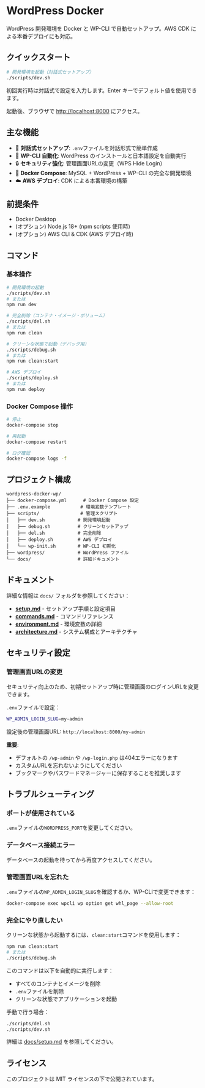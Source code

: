 # WordPress Docker

WordPress 開発環境を Docker と WP-CLI で自動セットアップ。AWS CDK による本番デプロイにも対応。

## クイックスタート

```bash
# 開発環境を起動（対話式セットアップ）
./scripts/dev.sh
```

初回実行時は対話式で設定を入力します。Enter キーでデフォルト値を使用できます。

起動後、ブラウザで <http://localhost:8000> にアクセス。

## 主な機能

- 🚀 **対話式セットアップ**: `.env`ファイルを対話形式で簡単作成
- 🔧 **WP-CLI 自動化**: WordPress のインストールと日本語設定を自動実行
- 🔒 **セキュリティ強化**: 管理画面URLの変更（WPS Hide Login）
- 🐳 **Docker Compose**: MySQL + WordPress + WP-CLI の完全な開発環境
- ☁️ **AWS デプロイ**: CDK による本番環境の構築

## 前提条件

- Docker Desktop
- (オプション) Node.js 18+ (npm scripts 使用時)
- (オプション) AWS CLI & CDK (AWS デプロイ時)

## コマンド

### 基本操作

```bash
# 開発環境の起動
./scripts/dev.sh
# または
npm run dev

# 完全削除（コンテナ・イメージ・ボリューム）
./scripts/del.sh
# または
npm run clean

# クリーンな状態で起動（デバッグ用）
./scripts/debug.sh
# または
npm run clean:start

# AWS デプロイ
./scripts/deploy.sh
# または
npm run deploy
```

### Docker Compose 操作

```bash
# 停止
docker-compose stop

# 再起動
docker-compose restart

# ログ確認
docker-compose logs -f
```

## プロジェクト構成

```text
wordpress-docker-wp/
├── docker-compose.yml      # Docker Compose 設定
├── .env.example           # 環境変数テンプレート
├── scripts/               # 管理スクリプト
│   ├── dev.sh            # 開発環境起動
│   ├── debug.sh          # クリーンセットアップ
│   ├── del.sh            # 完全削除
│   ├── deploy.sh         # AWS デプロイ
│   └── wp-init.sh        # WP-CLI 初期化
├── wordpress/            # WordPress ファイル
└── docs/                 # 詳細ドキュメント
```

## ドキュメント

詳細な情報は `docs/` フォルダを参照してください：

- **[setup.md](docs/setup.md)** - セットアップ手順と設定項目
- **[commands.md](docs/commands.md)** - コマンドリファレンス
- **[environment.md](docs/environment.md)** - 環境変数の詳細
- **[architecture.md](docs/architecture.md)** - システム構成とアーキテクチャ

## セキュリティ設定

### 管理画面URLの変更

セキュリティ向上のため、初期セットアップ時に管理画面のログインURLを変更できます。

`.env`ファイルで設定：

```bash
WP_ADMIN_LOGIN_SLUG=my-admin
```

設定後の管理画面URL: `http://localhost:8000/my-admin`

**重要**:
- デフォルトの `/wp-admin` や `/wp-login.php` は404エラーになります
- カスタムURLを忘れないようにしてください
- ブックマークやパスワードマネージャーに保存することを推奨します

## トラブルシューティング

### ポートが使用されている

`.env`ファイルの`WORDPRESS_PORT`を変更してください。

### データベース接続エラー

データベースの起動を待ってから再度アクセスしてください。

### 管理画面URLを忘れた

`.env`ファイルの`WP_ADMIN_LOGIN_SLUG`を確認するか、WP-CLIで変更できます：

```bash
docker-compose exec wpcli wp option get whl_page --allow-root
```

### 完全にやり直したい

クリーンな状態から起動するには、`clean:start`コマンドを使用します：

```bash
npm run clean:start
# または
./scripts/debug.sh
```

このコマンドは以下を自動的に実行します：
- すべてのコンテナとイメージを削除
- `.env`ファイルを削除
- クリーンな状態でアプリケーションを起動

手動で行う場合：

```bash
./scripts/del.sh
./scripts/dev.sh
```

詳細は [docs/setup.md](docs/setup.md) を参照してください。

## ライセンス

このプロジェクトは MIT ライセンスの下で公開されています。

